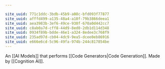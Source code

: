 ```yaml
---

site_uuid: 771c1ddc-3bdb-45b9-a08c-bfd093f77877
site_uuid: afffd499-a135-48a4-a10f-79b3866deea1
site_uuid: aea3983b-3ef6-49ce-930f-670a0d442cc7
site_uuid: c8ab0a7d-cff8-44d9-8ed0-2db1d114d348
site_uuid: 0934f89b-bdde-46e1-a324-8edee3c768f9
site_uuid: 235ad97d-cb04-4dc9-9ea5-dcee0eb86916
site_uuid: e666e6cd-5c96-49fa-974b-244c817854be
---
```

An [[AI Models]] that performs [[Code Generators|Code Generation]].  Made by [[Cognition AI]].
